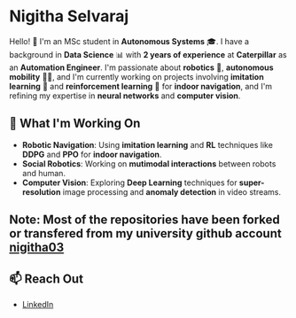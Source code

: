 # Nigitha Selvaraj 

Hello! 👋 I'm an MSc student in **Autonomous Systems** 🎓. I have a background in **Data Science** 📊 with **2 years of experience** at **Caterpillar** as an **Automation Engineer**. I'm passionate about **robotics** 🤖, **autonomous mobility** 🚗💨, and I'm currently working on projects involving **imitation learning** 🤖 and **reinforcement learning** 🧠 for **indoor navigation**, and I'm refining my expertise in **neural networks** and **computer vision**.

## 🚀 What I'm Working On
- **Robotic Navigation**: Using **imitation learning** and **RL** techniques like **DDPG** and **PPO** for **indoor navigation**.
- **Social Robotics**: Working on **mutimodal interactions** between robots and human.
- **Computer Vision**: Exploring **Deep Learning** techniques for **super-resolution** image processing and **anomaly detection** in video streams.

## Note: Most of the repositories have been forked or transfered from my university github account [nigitha03](https://github.com/nigitha03)

## 📫 Reach Out
- [LinkedIn](https://www.linkedin.com/in/nigitha-s-8b7023194/)
 
